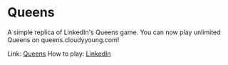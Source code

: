 # Queens

A simple replica of LinkedIn's Queens game. You can now play unlimited Queens on queens.cloudyyoung.com!

Link: [Queens](https://queens.cloudyyoung.com)
How to play: [LinkedIn](https://www.linkedin.com/help/linkedin/answer/a6269510)
